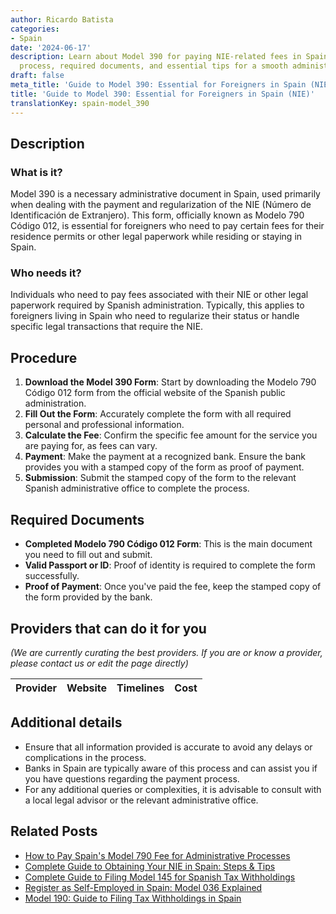 ```yaml
---
author: Ricardo Batista
categories:
- Spain
date: '2024-06-17'
description: Learn about Model 390 for paying NIE-related fees in Spain. Step-by-step
  process, required documents, and essential tips for a smooth administrative procedure.
draft: false
meta_title: 'Guide to Model 390: Essential for Foreigners in Spain (NIE)'
title: 'Guide to Model 390: Essential for Foreigners in Spain (NIE)'
translationKey: spain-model_390
---
```


## Description
### What is it?
Model 390 is a necessary administrative document in Spain, used primarily when dealing with the payment and regularization of the NIE (Número de Identificación de Extranjero). This form, officially known as Modelo 790 Código 012, is essential for foreigners who need to pay certain fees for their residence permits or other legal paperwork while residing or staying in Spain.

### Who needs it?
Individuals who need to pay fees associated with their NIE or other legal paperwork required by Spanish administration. Typically, this applies to foreigners living in Spain who need to regularize their status or handle specific legal transactions that require the NIE.

## Procedure
1. **Download the Model 390 Form**: Start by downloading the Modelo 790 Código 012 form from the official website of the Spanish public administration.
2. **Fill Out the Form**: Accurately complete the form with all required personal and professional information.
3. **Calculate the Fee**: Confirm the specific fee amount for the service you are paying for, as fees can vary.
4. **Payment**: Make the payment at a recognized bank. Ensure the bank provides you with a stamped copy of the form as proof of payment.
5. **Submission**: Submit the stamped copy of the form to the relevant Spanish administrative office to complete the process.

## Required Documents
- **Completed Modelo 790 Código 012 Form**: This is the main document you need to fill out and submit.
- **Valid Passport or ID**: Proof of identity is required to complete the form successfully.
- **Proof of Payment**: Once you've paid the fee, keep the stamped copy of the form provided by the bank.

## Providers that can do it for you
_(We are currently curating the best providers. If you are or know a provider, please contact us or edit the page directly)_

| Provider        |     Website     |     Timelines    |       Cost      |
| :-------------: | :-------------: |  :-------------: | :-------------: |

## Additional details
- Ensure that all information provided is accurate to avoid any delays or complications in the process.
- Banks in Spain are typically aware of this process and can assist you if you have questions regarding the payment process.
- For any additional queries or complexities, it is advisable to consult with a local legal advisor or the relevant administrative office.
## Related Posts

- [How to Pay Spain's Model 790 Fee for Administrative Processes](https://tramitit.com/english/guides/spain/model_790/)
- [Complete Guide to Obtaining Your NIE in Spain: Steps & Tips](https://tramitit.com/english/guides/spain/nie_application/)
- [Complete Guide to Filing Model 145 for Spanish Tax Withholdings](https://tramitit.com/english/guides/spain/model_145/)
- [Register as Self-Employed in Spain: Model 036 Explained](https://tramitit.com/english/guides/spain/model_036/)
- [Model 190: Guide to Filing Tax Withholdings in Spain](https://tramitit.com/english/guides/spain/model_190/)